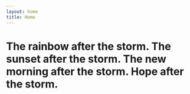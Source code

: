```yaml
---
layout: home
title: Home
---
```


#  The rainbow after the storm. The sunset after the storm. The new morning after the storm. Hope after the storm.